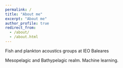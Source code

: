 ```yaml
---
permalink: /
title: "About me"
excerpt: "About me"
author_profile: true
redirect_from: 
  - /about/
  - /about.html
---
```


Fish and plankton acoustics groups at IEO Baleares

Mesopelagic and Bathypelagic realm.
Machine learning.
